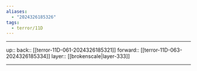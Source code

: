 ```yaml
---
aliases:
  - "2024326185326"
tags:
  - terror/11D
---
```




***

up:: 
back:: [[terror-11D-061-2024326185321]]
forward:: [[terror-11D-063-2024326185334]]
layer:: [[brokenscale|layer-333]]

***
